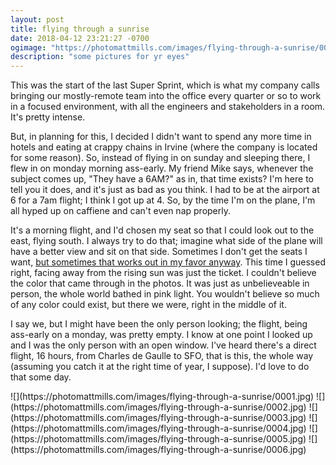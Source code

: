 ```yaml
---
layout: post
title: flying through a sunrise
date: 2018-04-12 23:21:27 -0700
ogimage: "https://photomattmills.com/images/flying-through-a-sunrise/0006.jpg"
description: "some pictures for yr eyes"
---
```


This was the start of the last Super Sprint, which is what my company calls bringing our mostly-remote team into the office every quarter or so to work in a focused environment, with all the engineers and stakeholders in a room. It's pretty intense. 
 
But, in planning for this, I decided I didn't want to spend any more time in hotels and eating at crappy chains in Irvine (where the company is located for some reason). So, instead of flying in on sunday and sleeping there, I flew in on monday morning ass-early. My friend Mike says, whenever the subject comes up, "They have a 6AM?" as in, that time exists? I'm here to tell you it does, and it's just as bad as you think. I had to be at the airport at 6 for a 7am flight; I think I got up at 4. So, by the time I'm on the plane, I'm all hyped up on caffiene and can't even nap properly. 

It's a morning flight, and I'd chosen my seat so that I could look out to the east, flying south. I always try to do that; imagine what side of the plane will have a better view and sit on that side. Sometimes I don't get the seats I want, [but sometimes that works out in my favor anyway](https://matt.pictures/2017/10/14/photos-out-a-plane-window.html). This time I guessed right, facing away from the rising sun was just the ticket. I couldn't believe the color that came through in the photos. It was just as unbelieveable in person, the whole world bathed in pink light. You wouldn't believe so much of any color could exist, but there we were, right in the middle of it. 

I say we, but I might have been the only person looking; the flight, being ass-early on a monday, was pretty empty. I know at one point I looked up and I was the only person with an open window. I've heard there's a direct flight, 16 hours, from Charles de Gaulle to SFO, that is this, the whole way (assuming you catch it at the right time of year, I suppose). I'd love to do that some day.

<span style="display:block;" class="center">
  ![](https://photomattmills.com/images/flying-through-a-sunrise/0001.jpg)
<span class="caption"></span>
![](https://photomattmills.com/images/flying-through-a-sunrise/0002.jpg)
<span class="caption"></span>
![](https://photomattmills.com/images/flying-through-a-sunrise/0003.jpg)
<span class="caption"></span>
![](https://photomattmills.com/images/flying-through-a-sunrise/0004.jpg)
<span class="caption"></span>
![](https://photomattmills.com/images/flying-through-a-sunrise/0005.jpg)
<span class="caption"></span>
![](https://photomattmills.com/images/flying-through-a-sunrise/0006.jpg)
<span class="caption"></span>
</span>
